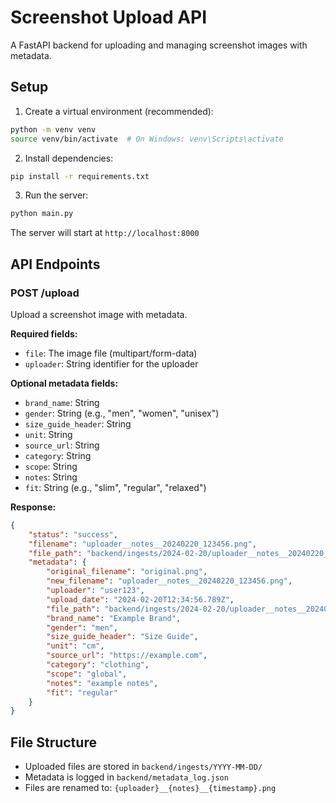 # Screenshot Upload API

A FastAPI backend for uploading and managing screenshot images with metadata.

## Setup

1. Create a virtual environment (recommended):
```bash
python -m venv venv
source venv/bin/activate  # On Windows: venv\Scripts\activate
```

2. Install dependencies:
```bash
pip install -r requirements.txt
```

3. Run the server:
```bash
python main.py
```

The server will start at `http://localhost:8000`

## API Endpoints

### POST /upload

Upload a screenshot image with metadata.

**Required fields:**
- `file`: The image file (multipart/form-data)
- `uploader`: String identifier for the uploader

**Optional metadata fields:**
- `brand_name`: String
- `gender`: String (e.g., "men", "women", "unisex")
- `size_guide_header`: String
- `unit`: String
- `source_url`: String
- `category`: String
- `scope`: String
- `notes`: String
- `fit`: String (e.g., "slim", "regular", "relaxed")

**Response:**
```json
{
    "status": "success",
    "filename": "uploader__notes__20240220_123456.png",
    "file_path": "backend/ingests/2024-02-20/uploader__notes__20240220_123456.png",
    "metadata": {
        "original_filename": "original.png",
        "new_filename": "uploader__notes__20240220_123456.png",
        "uploader": "user123",
        "upload_date": "2024-02-20T12:34:56.789Z",
        "file_path": "backend/ingests/2024-02-20/uploader__notes__20240220_123456.png",
        "brand_name": "Example Brand",
        "gender": "men",
        "size_guide_header": "Size Guide",
        "unit": "cm",
        "source_url": "https://example.com",
        "category": "clothing",
        "scope": "global",
        "notes": "example notes",
        "fit": "regular"
    }
}
```

## File Structure

- Uploaded files are stored in `backend/ingests/YYYY-MM-DD/`
- Metadata is logged in `backend/metadata_log.json`
- Files are renamed to: `{uploader}__{notes}__{timestamp}.png` 